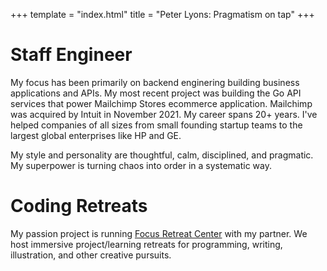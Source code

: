 +++
template = "index.html"
title = "Peter Lyons: Pragmatism on tap"
+++

# Staff Engineer

My focus has been primarily on backend enginering building business applications and APIs. My most recent project was building the Go API services that power Mailchimp Stores ecommerce application. Mailchimp was acquired by Intuit in November 2021. My career spans 20+ years. I've helped companies of all sizes from small founding startup teams to the largest global enterprises like HP and GE.

My style and personality are thoughtful, calm, disciplined, and pragmatic. My superpower is turning chaos into order in a systematic way.

# Coding Retreats

My passion project is running [Focus Retreat Center](https://focusretreatcenter.com) with my partner. We host immersive project/learning retreats for programming, writing, illustration, and other creative pursuits.

